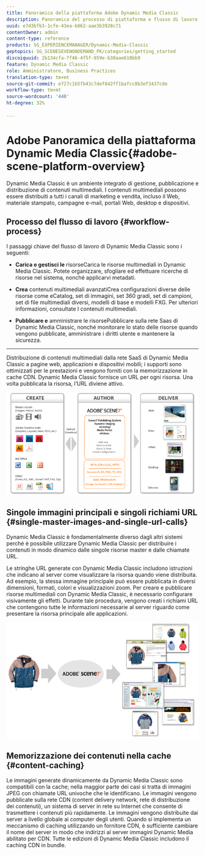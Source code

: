 ```yaml
---
title: Panoramica della piattaforma Adobe Dynamic Media Classic
description: Panoramica del processo di piattaforma e flusso di lavoro di Dynamic Media Classic.
uuid: e7d3bfb3-1cfe-43ea-b862-aae3b3928c71
contentOwner: admin
content-type: reference
products: SG_EXPERIENCEMANAGER/Dynamic-Media-Classic
geptopics: SG_SCENESEVENONDEMAND_PK/categories/getting_started
discoiquuid: 2b134cfa-7f46-4f5f-959e-b30aae610bb9
feature: Dynamic Media Classic
role: Amministratore, Business Practices
translation-type: tm+mt
source-git-commit: e727c1b5fb43c7def842ff1bafcc8b3ef3437cde
workflow-type: tm+mt
source-wordcount: '448'
ht-degree: 32%

---
```



# Adobe Panoramica della piattaforma Dynamic Media Classic{#adobe-scene-platform-overview}

Dynamic Media Classic è un ambiente integrato di gestione, pubblicazione e distribuzione di contenuti multimediali. I contenuti multimediali possono essere distribuiti a tutti i canali di marketing e vendita, incluso il Web, materiale stampato, campagne e-mail, portali Web, desktop e dispositivi.

## Processo del flusso di lavoro  {#workflow-process}

I passaggi chiave del flusso di lavoro di Dynamic Media Classic sono i seguenti:

* **Carica e gestisci le**
risorseCarica le risorse multimediali in Dynamic Media Classic. Potete organizzare, sfogliare ed effettuare ricerche di risorse nel sistema, nonché applicarvi metadati.

* **Crea**
contenuti multimediali avanzatiCrea configurazioni diverse delle risorse come eCatalog, set di immagini, set 360 gradi, set di campioni, set di file multimediali diversi, modelli di base e modelli FXG. Per ulteriori informazioni, consultate I contenuti multimediali.

* **Pubblicare e**
amministrare le risorsePubblicare sulla rete Saas di Dynamic Media Classic, nonché monitorare lo stato delle risorse quando vengono pubblicate, amministrare i diritti utente e mantenere la sicurezza.

* ****
Distribuzione di contenuti multimediali dalla rete SaaS di Dynamic Media Classic a pagine web, applicazioni e dispositivi mobili; i supporti sono ottimizzati per le prestazioni e vengono forniti con la memorizzazione in cache CDN. Dynamic Media Classic fornisce un URL per ogni risorsa. Una volta pubblicata la risorsa, l’URL diviene attivo.

![Il processo del flusso di lavoro di Dynamic Media Classic](/help/assets/gs_workflow.png)

## Singole immagini principali e singoli richiami URL {#single-master-images-and-single-url-calls}

Dynamic Media Classic è fondamentalmente diverso dagli altri sistemi perché è possibile utilizzare Dynamic Media Classic per distribuire i contenuti in modo dinamico dalle singole risorse master e dalle chiamate URL.

Le stringhe URL generate con Dynamic Media Classic includono istruzioni che indicano al server come visualizzare la risorsa quando viene distribuita. Ad esempio, la stessa immagine principale può essere pubblicata in diversi dimensioni, formati, colori e visualizzazioni zoom. Per creare e pubblicare risorse multimediali con Dynamic Media Classic, è necessario configurare visivamente gli effetti. Durante tale procedura, vengono creati i richiami URL che contengono tutte le informazioni necessarie al server riguardo come presentare la risorsa principale alle applicazioni.

![Dynamic Media Classic è in grado di fornire la stessa immagine master a diversi supporti in diverse dimensioni e formati.](/help/assets/gs_dynamic_publishing.png)

## Memorizzazione dei contenuti nella cache {#content-caching}

Le immagini generate dinamicamente da Dynamic Media Classic sono compatibili con la cache; nella maggior parte dei casi si tratta di immagini JPEG con chiamate URL univoche che le identificano. Le immagini vengono pubblicate sulla rete CDN (content delivery network, rete di distribuzione dei contenuti), un sistema di server in rete su Internet che consente di trasmettere i contenuti più rapidamente. Le immagini vengono distribuite dai server a livello globale ai computer degli utenti. Quando si implementa un meccanismo di caching utilizzando un fornitore CDN, è sufficiente cambiare il nome del server in modo che indirizzi al server immagini Dynamic Media abilitato per CDN. Tutte le edizioni di Dynamic Media Classic includono il caching CDN in bundle.
